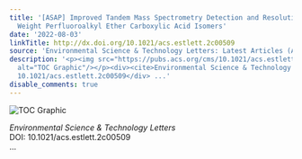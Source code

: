 ```yaml
---
title: '[ASAP] Improved Tandem Mass Spectrometry Detection and Resolution of Low Molecular
  Weight Perfluoroalkyl Ether Carboxylic Acid Isomers'
date: '2022-08-03'
linkTitle: http://dx.doi.org/10.1021/acs.estlett.2c00509
source: 'Environmental Science & Technology Letters: Latest Articles (ACS Publications)'
description: '<p><img src="https://pubs.acs.org/cms/10.1021/acs.estlett.2c00509/asset/images/medium/ez2c00509_0004.gif"
  alt="TOC Graphic"/></p><div><cite>Environmental Science & Technology Letters</cite></div><div>DOI:
  10.1021/acs.estlett.2c00509</div> ...'
disable_comments: true
---
```

<p><img src="https://pubs.acs.org/cms/10.1021/acs.estlett.2c00509/asset/images/medium/ez2c00509_0004.gif" alt="TOC Graphic"/></p><div><cite>Environmental Science & Technology Letters</cite></div><div>DOI: 10.1021/acs.estlett.2c00509</div> ...